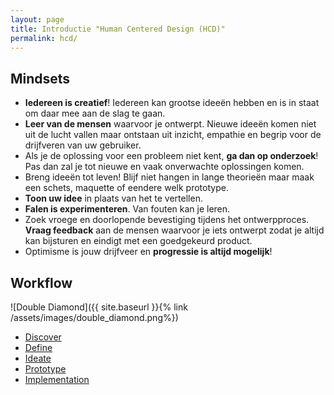 ```yaml
---
layout: page
title: Introductie "Human Centered Design (HCD)"
permalink: hcd/
---
```




## Mindsets

- **Iedereen is creatief**! Iedereen kan grootse ideeën hebben en is in staat om daar mee aan de slag te gaan.
- **Leer van de mensen** waarvoor je ontwerpt. Nieuwe ideeën komen niet uit de lucht vallen maar ontstaan uit inzicht, empathie en begrip voor de drijfveren van uw gebruiker.
- Als je de oplossing voor een probleem niet kent, **ga dan op onderzoek**! Pas dan zal je tot nieuwe en vaak onverwachte oplossingen komen.
- Breng ideeën tot leven! Blijf niet hangen in lange theorieën maar maak een schets, maquette of eendere welk prototype. 
- **Toon uw idee** in plaats van het te vertellen.
- **Falen is experimenteren**. Van fouten kan je leren.
- Zoek vroege en doorlopende bevestiging tijdens het ontwerpproces. **Vraag feedback** aan de mensen waarvoor je iets ontwerpt zodat je altijd kan bijsturen en eindigt met een goedgekeurd product.
- Optimisme is jouw drijfveer en **progressie is altijd mogelijk**!


## Workflow

![Double Diamond]({{ site.baseurl }}{% link /assets/images/double_diamond.png%})


<ul class="actions">
<li><a href="{{ '/tools-discover' | absolute_url }}" class="button">Discover</a></li>
<li><a href="{{ '/tools-define' | absolute_url }}" class="button">Define</a></li>
<li><a href="{{ '/tools-ideate' | absolute_url }}" class="button">Ideate</a></li>
<li><a href="{{ '/tools-prototype' | absolute_url }}" class="button">Prototype</a></li>
<li><a href="{{ '/tools-implementation' | absolute_url }}" class="button">Implementation</a></li>
</ul>


